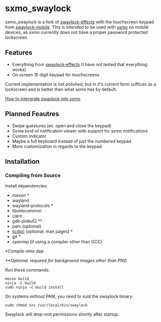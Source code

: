 # sxmo_swaylock

sxmo_swaylock is a fork of [swaylock-effects](https://github.com/jirutka/swaylock-effects)
with the touchscreen keypad from [swaylock-mobile](https://codeberg.org/slatian/swaylock-mobile).
This is intended to be used with [sxmo](https://sxmo.org/) on mobile devices, as sxmo currently
does not have a proper password protected lockscreen 

## Features

- Everything from [swaylock-effects](https://github.com/jirutka/swaylock-effects) (I have not tested that everything works)
- On screen 10 digit keypad for touchscreens 

Current implementation is not polished, but in it's current form suffices as a lockscreen and is 
better than what sxmo has by default.

[How to intergrate swaylock into sxmo](https://slatecave.net/blog/integrating-my-screenlocker-with-sxmo-part-2/)

## Planned Feautres

- Swipe guestures (ex. open and close the keypad)
- Some kind of notification viewer with support for sxmo notifications
- Custom indicator 
- Maybe a full keyboard instead of just the numbered keypad
- More customization in regards to the keypad

## Installation

### Compiling from Source

Install dependencies:

* meson \*
* wayland
* wayland-protocols \*
* libxkbcommon
* cairo
* gdk-pixbuf2 \*\*
* pam (optional)
* [scdoc](https://git.sr.ht/~sircmpwn/scdoc) (optional: man pages) \*
* git \*
* openmp (if using a compiler other than GCC)

_\*Compile-time dep_

_\*\*Optional: required for background images other than PNG_

Run these commands:

	meson build
	ninja -C build
	sudo ninja -C build install

On systems without PAM, you need to suid the swaylock binary:

	sudo chmod a+s /usr/local/bin/swaylock

Swaylock will drop root permissions shortly after startup.


